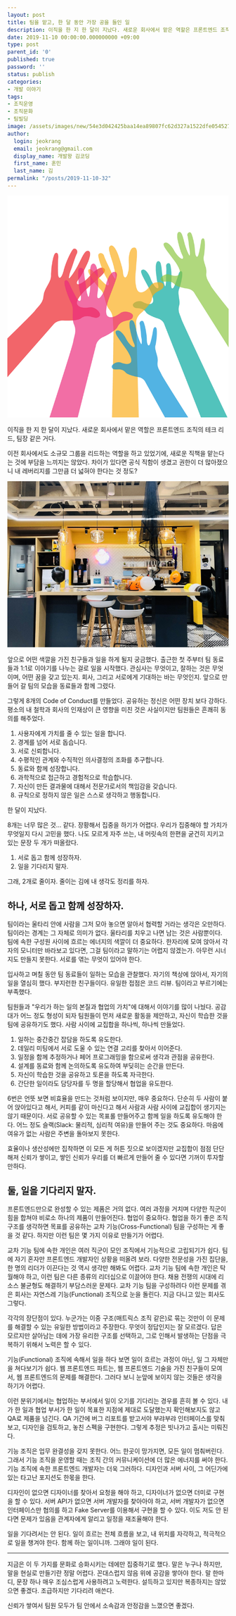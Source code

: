 ```yaml
---
layout: post
title: 팀을 맡고, 한 달 동안 가장 공을 들인 일
description: 이직을 한 지 한 달이 지났다. 새로운 회사에서 맡은 역할은 프론트엔드 조직의 테크 리드, 팀장 같은 거다. 이전 회사에서도 소규모 그룹을 리드하는 역할을 하고 있었기에, 새로운 직책을 맡는다는 것에 부담을 느끼지는 않았다. 차이가 있다면 공식 직함이 생겼고 권한이 더 많아졌으니 내 레버리지를 그만큼 더 넓혀야 한다는 것 정도...
date: 2019-11-10 00:00:00.000000000 +09:00
type: post
parent_id: '0'
published: true
password: ''
status: publish
categories:
- 개발 이야기
tags:
- 조직운영
- 조직문화
- 팀빌딩
image: /assets/images/new/54e3d042425baa14ea89807fc62d327a1522dfe05452734f762778d3_1280.png
author:
  login: jeokrang
  email: jeokrang@gmail.com
  display_name: 개발왕 김코딩
  first_name: 훈민
  last_name: 김
permalink: "/posts/2019-11-10-32"
---
```

<img src="/assets/images/new/54e3d042425baa14ea89807fc62d327a1522dfe05452734f762778d3_1280.png" alt="여러 색깔이 손바닥이 서로 겹쳐있는 그림">

이직을 한 지 한 달이 지났다. 새로운 회사에서 맡은 역할은 프론트엔드 조직의 테크 리드, 팀장 같은 거다.

이전 회사에서도 소규모 그룹을 리드하는 역할을 하고 있었기에, 새로운 직책을 맡는다는 것에 부담을 느끼지는 않았다. 차이가 있다면 공식 직함이 생겼고 권한이 더 많아졌으니 내 레버리지를 그만큼 더 넓혀야 한다는 것 정도?

<img src="/assets/images/new/IMG_6460.jpg" alt="메쉬코리아 사무실 모습">

앞으로 어떤 색깔을 가진 친구들과 일을 하게 될지 궁금했다. 출근한 첫 주부터 팀 동료들과 1:1로 이야기를 나누는 걸로 일을 시작했다. 관심사는 무엇이고, 잘하는 것은 무엇이며, 어떤 꿈을 갖고 있는지. 회사, 그리고 서로에게 기대하는 바는 무엇인지. 앞으로 만들어 갈 팀의 모습을 동료들과 함께 그렸다. 

그렇게 8개의 Code of Conduct를 만들었다. 공유하는 정신은 어떤 장치 보다 강하다. 평소의 내 철학과 회사의 인재상이 큰 영향을 미친 것은 사실이지만 팀원들은 흔쾌히 동의를 해주었다.

1. 사용자에게 가치를 줄 수 있는 일을 합니다.
2. 경계를 넘어 서로 돕습니다.
3. 서로 신뢰합니다.
4. 수평적인 관계와 수직적인 의사결정의 조화를 추구합니다.
5. 동료와 함께 성장합니다.
6. 과학적으로 접근하고 경험적으로 학습합니다.
7. 자신이 만든 결과물에 대해서 전문가로서의 책임감을 갖습니다.
8. 규칙으로 정하지 않은 일은 스스로 생각하고 행동합니다.

한 달이 지났다.

8개는 너무 많은 것... 같다. 장황해서 집중을 하기가 어렵다. 우리가 집중해야 할 가치가 무엇일지 다시 고민을 했다. 나도 모르게 자주 쓰는, 내 머릿속의 한편을 굳건히 지키고 있는 문장 두 개가 떠올랐다.

1. 서로 돕고 함께 성장하자.
2. 일을 기다리지 말자.

그래, 2개로 줄이자. 줄이는 김에 내 생각도 정리를 하자.


## 하나, 서로 돕고 함께 성장하자.

팀이라는 울타리 안에 사람을 그저 모아 놓으면 알아서 협력할 거라는 생각은 오만하다. 팀이라는 경계는  그 자체로 의미가 없다. 울타리를 치우고 나면 남는 것은 사람뿐이다. 팀에 속한 구성원 사이에 흐르는 에너지의 색깔이 더 중요하다. 한자리에 모여 앉아서 각자의 모니터만 바라보고 있다면, 그걸 팀이라고 말하기는 어렵지 않겠는가. 아무런 시너지도 만들지 못한다. 서로를 엮는 무엇이 있어야 한다.

입사하고 며칠 동안 팀 동료들이 일하는 모습을 관찰했다. 자기의 책상에 앉아서, 자기의 일을 열심히 했다. 부지런한 친구들이다. 유일한 접점은 코드 리뷰. 팀이라고 부르기에는 부족했다.

팀원들과 "우리가 하는 일의 본질과 협업의 가치"에 대해서 이야기를 많이 나눴다. 공감대가 어느 정도 형성이 되자 팀원들이 먼저 새로운 활동을 제안하고, 자신이 학습한 것을 팀에 공유하기도 했다. 사람 사이에 교집합을 하나씩, 하나씩 만들었다.

1. 일하는 중간중간 잡담을 하도록 유도한다.
2. 데일리 미팅에서 서로 도울 수 있는 연결 고리를 찾아서 이어준다.
3. 일정을 함께 추정하거나 페어 프로그래밍을 함으로써 생각과 관점을 공유한다.
4. 설계를 동료와 함께 논의하도록 유도하여 부딪히는 순간을 만든다.
5. 자신이 학습한 것을 공유하고 토론을 하도록 자극한다.
6. 간단한 일이라도 담당자를 두 명을 할당해서 협업을 유도한다.

6번은 언뜻 보면 비효율을 만드는 것처럼 보이지만, 매우 중요하다. 단순히 두 사람이 붙어 앉아있다고 해서, 커피를 같이 마신다고 해서 사람과 사람 사이에 교집합이 생기지는 않기 때문이다. 서로 공유할 수 있는 목표롤 만들어주고 함께 일을 하도록 유도해야 한다. 어느 정도 슬랙(Slack: 물리적, 심리적 여유)을 만들어 주는 것도 중요하다. 마음에 여유가 없는 사람은 주변을 돌아보지 못한다.

효율이나 생산성에만 집착하면 이 모든 게 허튼 짓으로 보이겠지만 교집합이 점점 단단해져 신뢰가 쌓이고, 쌓인 신뢰가 우리를 더 빠르게 만들어 줄 수 있다면 기꺼이 투자할만하다.

## 둘, 일을 기다리지 말자.

프론트엔드만으로 완성할 수 있는 제품은 거의 없다. 여러 과정을 거치며 다양한 직군이 힘을 합쳐야 비로소 하나의 제품이 만들어진다. 협업이 중요하다. 협업을 하기 좋은 조직 구조를 생각하면 목표를 공유하는 교차 기능(Cross-Functional) 팀을 구성하는 게 좋을 것 같다. 하지만 이런 팀은 몇 가지 이유로 만들기가 어렵다.

교차 기능 팀에 속한 개인은 여러 직군이 모인 조직에서 기능적으로 고립되기가 쉽다. 팀에 자기 혼자만 프론트엔드 개발자인 상황을 떠올려 보라. 다양한 전문성을 가진 집단을, 한 명의 리더가 이끈다는 것 역시 생각만 해봐도 어렵다. 교차 기능 팀에 속한 개인은 탁월해야 하고, 이런 팀은 다른 종류의 리더십으로 이끌어야 한다. 채용 전쟁의 시대에 리소스 불균형도 해결하기 부담스러운 문제다. 교차 기능 팀을 구성하려다 이런 문제를 겪은 회사는 자연스레 기능(Functional) 조직으로 눈을 돌린다. 지금 다니고 있는 회사도 그렇다. 

각각의 장단점이 있다. 누군가는 이중 구조(매트릭스 조직 같은)로 묶는 것만이 이 문제를 해결할 수 있는 유일한 방법이라고 주장한다. 무엇이 정답인지는 잘 모르겠다. 답은 모르지만 살아남는 데에 가장 유리한 구조를 선택하고, 그로 인해서 발생하는 단점을 극복하기 위해서 노력은 할 수 있다.

기능(Functional) 조직에 속해서 일을 하다 보면 일이 흐르는 과정이 아닌, 일 그 자체만을 쳐다보기가 쉽다. 웹 프론트엔드 파트는, 웹 프론트엔드 기술을 가진 친구들이 모여서, 웹 프론트엔드의 문제를 해결한다. 그러다 보니 눈앞에 보이지 않는 것들은 생각을 하기가 어렵다. 

이런 분위기에서는 협업하는 부서에서 일이 오기를 기다리는 경우를 흔히 볼 수 있다. 내가 한 일과 협업 부서가 한 일이 목표한 지점에 제대로 도달했는지 확인해보지도 않고 QA로 제품을 넘긴다. QA 기간에 버그 리포트를 받고서야 부랴부랴 인터페이스를 맞춰 보고, 디자인을 검토하고, 놓친 스펙을 구현한다. 그렇게 추정은 빗나가고 출시는 미뤄진다.

기능 조직은 업무 완결성을 갖지 못한다. 어느 한곳이 망가지면, 모든 일이 멈춰버린다. 그래서 기능 조직을 운영할 때는 조직 간의 커뮤니케이션에 더 많은 에너지를 써야 한다. 기능 조직에 속한 프론트엔드 개발자는 더욱 그러하다. 디자인과 서버 사이, 그 어딘가에 있는 타고난 포지션도 한몫을 한다. 

디자인이 없으면 디자이너를 찾아서 요청을 해야 하고, 디자이너가 없으면 더미로 구현을 할 수 있다. 서버 API가 없으면 서버 개발자를 찾아아야 하고, 서버 개발자가 없으면 인터페이스만 협의를 하고 Fake Server를 이용해서 구현을 할 수 있다. 이도 저도 안 된다면 문제가 있음을 관계자에게 알리고 일정을 재조율해야 한다. 

일을 기다려서는 안 된다. 일이 흐르는 전체 흐름을 보고, 내 위치를 자각하고, 적극적으로 일을 챙겨야 한다. 함께 하는 일이니까. 그래야 일이 된다.

<hr>

지금은 이 두 가지를 문화로 승화시키는 데에만 집중하기로 했다. 말은 누구나 하지만, 말을 현실로 만들기란 정말 어렵다. 꼰대스럽지 않음 위에 공감을 쌓아야 한다. 말 한마디, 문장 하나 매우 조심스럽게 사용하려고 노력한다. 설득하고 있지만 복종하지는 않았으면 좋겠다. 조급하지만 기다리려 애쓴다.

신뢰가 쌓여서 팀원 모두가 팀 안에서 소속감과 안정감을 느꼈으면 좋겠다.
